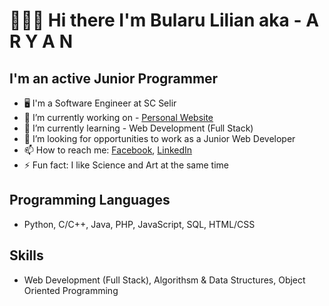 # 🙋🏻‍♂️ Hi there I'm Bularu Lilian aka - A R Y A N 

## I'm an active Junior Programmer  

- 🖥 I'm a Software Engineer at SC Selir
- 🔭 I’m currently working on - [Personal Website](https://github.com/aryanlilian/Electronic-Spendings-Tracker.git)
- 🌱 I’m currently learning - Web Development (Full Stack)
- 🤔 I’m looking for opportunities to work as a Junior Web Developer 
- 📫 How to reach me: [Facebook](https://www.facebook.com/lilian.bularu.9), [LinkedIn](https://www.linkedin.com/in/lilian-bularu-3488381b1/)
- ⚡ Fun fact: I like Science and Art at the same time 

## Programming Languages
- Python, C/C++, Java, PHP, JavaScript, SQL,  HTML/CSS 

## Skills
- Web Development (Full Stack), Algorithsm & Data Structures, Object Oriented Programming
